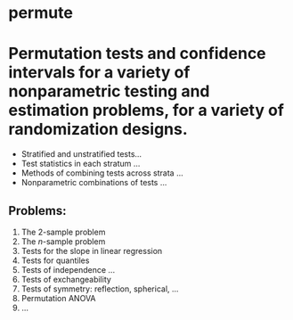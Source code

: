 permute
=======

# Permutation tests and confidence intervals for a variety of nonparametric testing and estimation problems, for a variety of randomization designs.

* Stratified and unstratified tests...
* Test statistics in each stratum ...
* Methods of combining tests across strata ...
* Nonparametric combinations of tests ...

## Problems:
1. The 2-sample problem
2. The _n_-sample problem
3. Tests for the slope in linear regression
4. Tests for quantiles
5. Tests of independence ...
6. Tests of exchangeability
7. Tests of symmetry: reflection, spherical, ... 
8. Permutation ANOVA
9. ...

